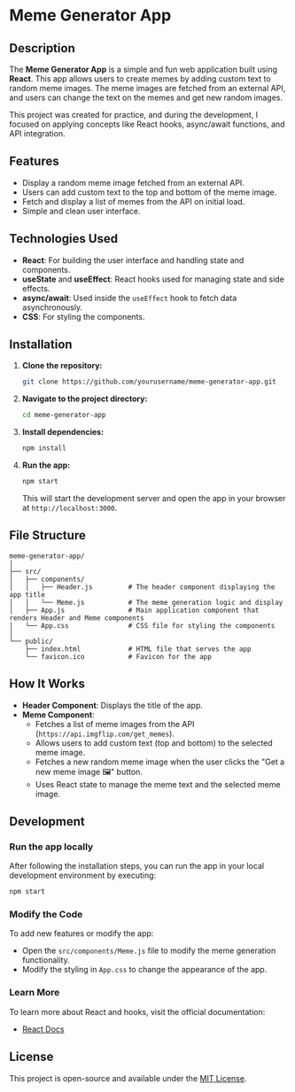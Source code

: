 # Meme Generator App

## Description
The **Meme Generator App** is a simple and fun web application built using **React**. This app allows users to create memes by adding custom text to random meme images. The meme images are fetched from an external API, and users can change the text on the memes and get new random images.

This project was created for practice, and during the development, I focused on applying concepts like React hooks, async/await functions, and API integration.

## Features
- Display a random meme image fetched from an external API.
- Users can add custom text to the top and bottom of the meme image.
- Fetch and display a list of memes from the API on initial load.
- Simple and clean user interface.

## Technologies Used
- **React**: For building the user interface and handling state and components.
- **useState** and **useEffect**: React hooks used for managing state and side effects.
- **async/await**: Used inside the `useEffect` hook to fetch data asynchronously.
- **CSS**: For styling the components.

## Installation

1. **Clone the repository:**
   ```bash
   git clone https://github.com/yourusername/meme-generator-app.git
   ```

2. **Navigate to the project directory:**
   ```bash
   cd meme-generator-app
   ```

3. **Install dependencies:**
   ```bash
   npm install
   ```

4. **Run the app:**
   ```bash
   npm start
   ```

   This will start the development server and open the app in your browser at `http://localhost:3000`.

## File Structure

```
meme-generator-app/
│
├── src/
│   ├── components/
│   │   ├── Header.js         # The header component displaying the app title
│   │   └── Meme.js           # The meme generation logic and display
│   ├── App.js                # Main application component that renders Header and Meme components
│   └── App.css               # CSS file for styling the components
│
└── public/
    ├── index.html            # HTML file that serves the app
    └── favicon.ico           # Favicon for the app
```

## How It Works

- **Header Component**: Displays the title of the app.
- **Meme Component**: 
  - Fetches a list of meme images from the API (`https://api.imgflip.com/get_memes`).
  - Allows users to add custom text (top and bottom) to the selected meme image.
  - Fetches a new random meme image when the user clicks the "Get a new meme image 🖼️" button.
  - Uses React state to manage the meme text and the selected meme image.

## Development

### Run the app locally

After following the installation steps, you can run the app in your local development environment by executing:

```bash
npm start
```

### Modify the Code

To add new features or modify the app:
- Open the `src/components/Meme.js` file to modify the meme generation functionality.
- Modify the styling in `App.css` to change the appearance of the app.

### Learn More

To learn more about React and hooks, visit the official documentation:
- [React Docs](https://reactjs.org/docs/getting-started.html)

## License

This project is open-source and available under the [MIT License](LICENSE).

